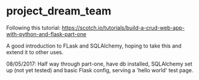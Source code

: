 # project_dream_team

Following this tutorial:
https://scotch.io/tutorials/build-a-crud-web-app-with-python-and-flask-part-one

A good introduction to FLask and SQLAlchemy, hoping to take this and extend it to other uses.

08/05/2017:
Half way through part-one, have db installed, SQLAlchemy set up (not yet tested) and basic Flask config, serving a 'hello world' test page. 
